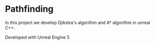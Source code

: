 # Pathfinding

In this project we develop Djikstra's algorithm and A* algorithm in unreal C++.

Developed with Unreal Engine 5
